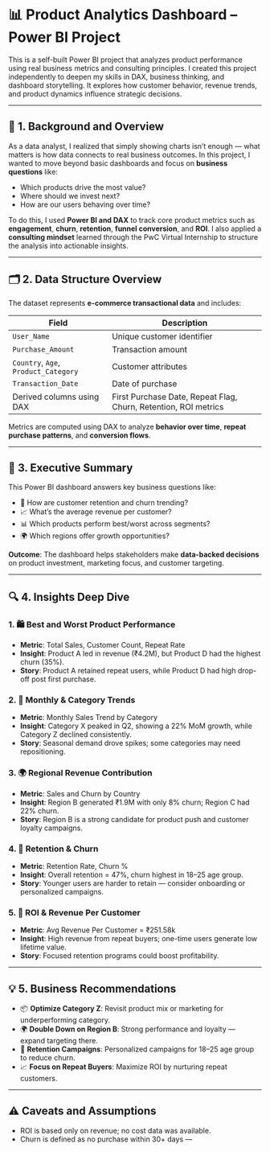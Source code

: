 # 📊 Product Analytics Dashboard – Power BI Project

This is a self-built Power BI project that analyzes product performance using real business metrics and consulting principles. I created this project independently to deepen my skills in DAX, business thinking, and dashboard storytelling. It explores how customer behavior, revenue trends, and product dynamics influence strategic decisions.

---

## 🧠 1. Background and Overview

As a data analyst, I realized that simply showing charts isn’t enough — what matters is how data connects to real business outcomes. In this project, I wanted to move beyond basic dashboards and focus on **business questions** like:

- Which products drive the most value?
- Where should we invest next?
- How are our users behaving over time?

To do this, I used **Power BI and DAX** to track core product metrics such as **engagement**, **churn**, **retention**, **funnel conversion**, and **ROI**. I also applied a **consulting mindset** learned through the PwC Virtual Internship to structure the analysis into actionable insights.

---

## 🗂️ 2. Data Structure Overview

The dataset represents **e-commerce transactional data** and includes:

| Field | Description |
|-------|-------------|
| `User_Name` | Unique customer identifier |
| `Purchase_Amount` | Transaction amount |
| `Country`, `Age`, `Product_Category` | Customer attributes |
| `Transaction_Date` | Date of purchase |
| Derived columns using DAX | First Purchase Date, Repeat Flag, Churn, Retention, ROI metrics |

Metrics are computed using DAX to analyze **behavior over time**, **repeat purchase patterns**, and **conversion flows**.

---

## 📌 3. Executive Summary

This Power BI dashboard answers key business questions like:

- 🔄 How are customer retention and churn trending?
- 📈 What’s the average revenue per customer?
- 📊 Which products perform best/worst across segments?
- 🌍 Which regions offer growth opportunities?

**Outcome**: The dashboard helps stakeholders make **data-backed decisions** on product investment, marketing focus, and customer targeting.

---

## 🔍 4. Insights Deep Dive

### 1. 🛍️ Best and Worst Product Performance
- **Metric**: Total Sales, Customer Count, Repeat Rate
- **Insight**: Product A led in revenue (₹4.2M), but Product D had the highest churn (35%).
- **Story**: Product A retained repeat users, while Product D had high drop-off post first purchase.

### 2. 📆 Monthly & Category Trends
- **Metric**: Monthly Sales Trend by Category
- **Insight**: Category X peaked in Q2, showing a 22% MoM growth, while Category Z declined consistently.
- **Story**: Seasonal demand drove spikes; some categories may need repositioning.

### 3. 🌍 Regional Revenue Contribution
- **Metric**: Sales and Churn by Country
- **Insight**: Region B generated ₹1.9M with only 8% churn; Region C had 22% churn.
- **Story**: Region B is a strong candidate for product push and customer loyalty campaigns.

### 4. 🔁 Retention & Churn
- **Metric**: Retention Rate, Churn %
- **Insight**: Overall retention = 47%, churn highest in 18–25 age group.
- **Story**: Younger users are harder to retain — consider onboarding or personalized campaigns.

### 5. 💸 ROI & Revenue Per Customer
- **Metric**: Avg Revenue Per Customer = ₹251.58k
- **Insight**: High revenue from repeat buyers; one-time users generate low lifetime value.
- **Story**: Focused retention programs could boost profitability.

---

## 💡 5. Business Recommendations

- 📦 **Optimize Category Z**: Revisit product mix or marketing for underperforming category.
- 🌍 **Double Down on Region B**: Strong performance and loyalty — expand targeting there.
- 🔁 **Retention Campaigns**: Personalized campaigns for 18–25 age group to reduce churn.
- 📈 **Focus on Repeat Buyers**: Maximize ROI by nurturing repeat customers.

---

## ⚠️ Caveats and Assumptions

- ROI is based only on revenue; no cost data was available.
- Churn is defined as no purchase within 30+ days —
